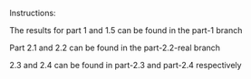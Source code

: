 Instructions:

The results for part 1 and 1.5 can be found in the part-1 branch

Part 2.1 and 2.2 can be found in the part-2.2-real branch

2.3 and 2.4 can be found in part-2.3 and part-2.4 respectively